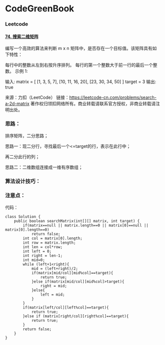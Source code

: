 # CodeGreenBook

### Leetcode

#### [74. 搜索二维矩阵](https://leetcode-cn.com/problems/search-a-2d-matrix/)

编写一个高效的算法来判断 m x n 矩阵中，是否存在一个目标值。该矩阵具有如下特性：

每行中的整数从左到右按升序排列。
每行的第一个整数大于前一行的最后一个整数。
示例 1:

输入:
matrix = [
  [1,   3,  5,  7],
  [10, 11, 16, 20],
  [23, 30, 34, 50]
]
target = 3
输出: true

来源：力扣（LeetCode）
链接：https://leetcode-cn.com/problems/search-a-2d-matrix
著作权归领扣网络所有。商业转载请联系官方授权，非商业转载请注明出处。





### 思路：

排序矩阵，二分思路；

思路一：现二分行，寻找最后一个<=target的行，表示在此行中；

再二分此行的列；

思路二：二维数组连接成一维有序数组；



### 算法设计技巧：



### 注意点：



代码：

```
class Solution {
    public boolean searchMatrix(int[][] matrix, int target) {
        if(matrix==null || matrix.length==0 || matrix[0]==null || matrix[0].length==0)
            return false;
        int col = matrix[0].length;
        int row = matrix.length;
        int len = col*row;
        int left = 0;
        int right = len-1;
        int mid=0;
        while (left+1<right){
            mid = (left+right)/2;
            if(matrix[mid/col][mid%col]==target){
                return true;
            }else if(matrix[mid/col][mid%col]>target){
                right = mid;
            }else{
                left = mid;
            }
        }
        if(matrix[left/col][left%col]==target){
            return true;
        }else if (matrix[right/col][right%col]==target){
            return true;
        }
        return false;
    }
}

```







